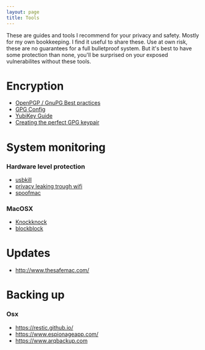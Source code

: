 ```yaml
---
layout: page
title: Tools
---
```


These are guides and tools I recommend for your privacy and safety. Mostly for
my own bookkeeping. I find it useful to share these. Use at own risk, these
are no guarantees for a full bulletproof system. But it's best to have some
protection than none, you'll be surprised on your exposed vulnerabilites
without these tools.

# Encryption

- [OpenPGP / GnuPG Best practices](https://riseup.net/en/security/message-security/openpgp/best-practices)
- [GPG Config](https://github.com/drduh/config/blob/master/gpg.conf)
- [YubiKey Guide](https://github.com/drduh/YubiKey-Guide)
- [Creating the perfect GPG keypair](https://alexcabal.com/creating-the-perfect-gpg-keypair/)

# System monitoring

### Hardware level protection
- [usbkill](https://github.com/hephaest0s/usbkill)
- [privacy leaking trough wifi](http://confiance-numerique.clermont-universite.fr/Slides/M-Cunche-2014.pdf)
- [spoofmac](https://github.com/feross/SpoofMAC)

### MacOSX
- [Knockknock](https://github.com/synack/knockknock)
- [blockblock](https://objective-see.com/products/blockblock.html)

# Updates
- http://www.thesafemac.com/

# Backing up

### Osx
- https://restic.github.io/
- https://www.espionageapp.com/
- https://www.arqbackup.com
